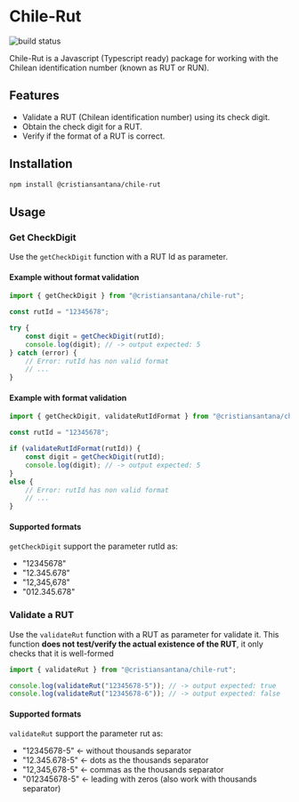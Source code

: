 # Chile-Rut
![build status](https://github.com/cristiansantana/chile-rut/actions/workflows/build.yml/badge.svg)

Chile-Rut is a Javascript (Typescript ready) package for working with the Chilean identification number (known as RUT or RUN).

## Features

- Validate a RUT (Chilean identification number) using its check digit.
- Obtain the check digit for a RUT.
- Verify if the format of a RUT is correct.

## Installation

```sh
npm install @cristiansantana/chile-rut
```

## Usage

### Get CheckDigit

Use the `getCheckDigit` function with a RUT Id as parameter.

#### Example without format validation
```js
import { getCheckDigit } from "@cristiansantana/chile-rut";

const rutId = "12345678";

try {
    const digit = getCheckDigit(rutId);
    console.log(digit); // -> output expected: 5
} catch (error) {
    // Error: rutId has non valid format
    // ...   
}
```

#### Example with format validation
```js
import { getCheckDigit, validateRutIdFormat } from "@cristiansantana/chile-rut";

const rutId = "12345678";

if (validateRutIdFormat(rutId)) {
    const digit = getCheckDigit(rutId);
    console.log(digit); // -> output expected: 5
}
else {
    // Error: rutId has non valid format
    // ...
}
```

#### Supported formats

`getCheckDigit` support the parameter rutId as:

- "12345678"
- "12.345.678"
- "12,345,678"
- "012.345.678"

### Validate a RUT

Use the `validateRut` function with a RUT as parameter for validate it. This function **does not test/verify the actual existence of the RUT**, it only checks that it is well-formed

```js
import { validateRut } from "@cristiansantana/chile-rut";

console.log(validateRut("12345678-5")); // -> output expected: true
console.log(validateRut("12345678-6")); // -> output expected: false
```

#### Supported formats

`validateRut` support the parameter rut as:

- "12345678-5" <- without thousands separator
- "12.345.678-5" <- dots as the thousands separator
- "12,345,678-5" <- commas as the thousands separator
- "012345678-5" <- leading with zeros (also work with thousands separator)
